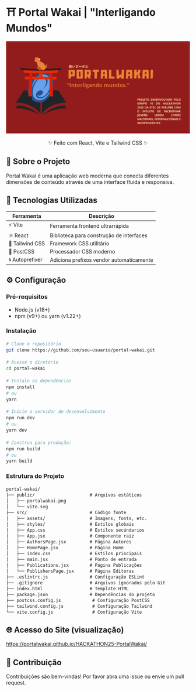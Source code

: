 # ⛩ Portal Wakai | "Interligando Mundos"

![Portal Wakai Banner](/public/banner.png)
<div align="center"> ✨ Feito com React, Vite e Tailwind CSS ✨ </div>

## 🌌 Sobre o Projeto
Portal Wakai é uma aplicação web moderna que conecta diferentes dimensões de conteúdo através de uma interface fluida e responsiva.

## 🚀 Tecnologias Utilizadas
<div align="center">
  
| Ferramenta         | Descrição                                                                 |
|--------------------|---------------------------------------------------------------------------|
| ⚡ Vite            | Ferramenta frontend ultrarrápida                                         |
| ⚛️ React          | Biblioteca para construção de interfaces                                  |
| 🎨 Tailwind CSS   | Framework CSS utilitário                                                 |
| 🦜 PostCSS        | Processador CSS moderno                                                  |
| 🌀 Autoprefixer   | Adiciona prefixos vendor automaticamente                                 |

</div>

## ⚙️ Configuração

### Pré-requisitos
- Node.js (v18+)
- npm (v9+) ou yarn (v1.22+)

### Instalação
```bash
# Clone o repositório
git clone https://github.com/seu-usuario/portal-wakai.git

# Acesse o diretório
cd portal-wakai

# Instale as dependências
npm install
# ou
yarn

# Inicie o servidor de desenvolvimento
npm run dev
# ou
yarn dev

# Construa para produção:
npm run build
# ou
yarn build


```

### Estrutura do Projeto

```estrutura-do-projeto
portal-wakai/
├── public/                     # Arquivos estáticos
│   ├── portalwakai.png
│   └── vite.svg
├── src/                        # Código fonte
│   ├── assets/                 # Imagens, fonts, etc.
│   ├── styles/                 # Estilos globais
│   ├── App.css                 # Estilos secúndarios
│   ├── App.jsx                 # Componente raiz
│   ├── AuthorsPage.jsx         # Página Autores
│   ├── HomePage.jsx            # Página Home
│   ├── index.css               # Estilos principais
│   ├── main.jsx                # Ponto de entrada
│   ├── Publications.jsx        # Página Publicações
│   └── PublishersPage.jsx      # Página Editoras
├── .eslintrc.js                # Configuração ESLint
├── .gitignore                  # Arquivos ignorados pelo Git
├── index.html                  # Template HTML
├── package.json                # Dependências do projeto
├── postcss.config.js            # Configuração PostCSS
├── tailwind.config.js           # Configuração Tailwind
└── vite.config.js               # Configuração Vite

```

## 🌐 Acesso do Site (visualização)
https://portalwakai.github.io/HACKATHON25-PortalWakai/

## 🙌 Contribuição
Contribuições são bem-vindas! Por favor abra uma issue ou envie um pull request.
